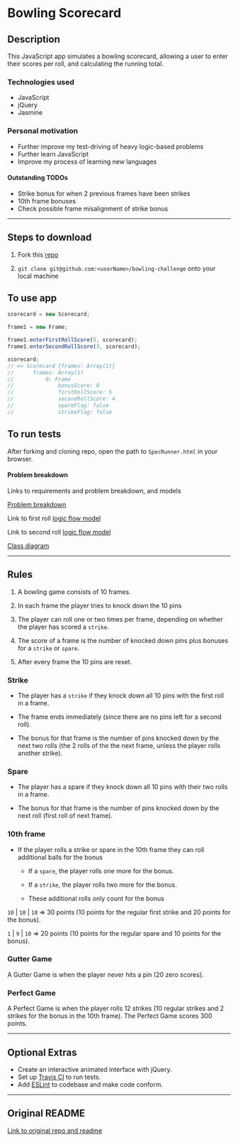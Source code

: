 Bowling Scorecard
=================

## Description

This JavaScript app simulates a bowling scorecard, allowing a user to enter their scores per roll, and calculating the running total.


### Technologies used

- JavaScript
- jQuery
- Jasmine


### Personal motivation

- Further improve my test-driving of heavy logic-based problems
- Further learn JavaScript
- Improve my process of learning new languages


#### Outstanding TODOs

- Strike bonus for when 2 previous frames have been strikes
- 10th frame bonuses
- Check possible frame misalignment of strike bonus

------

## Steps to download

1. Fork this [repo](https://github.com/mattTea/bowling-challenge)

2. `git clone git@github.com:<userName>/bowling-challenge` onto your local machine


## To use app

```javascript
scorecard = new Scorecard;

frame1 = new Frame;

frame1.enterFirstRollScore(5, scorecard);
frame1.enterSecondRollScore(3, scorecard);

scorecard;
// => Scorecard {frames: Array(1)}
//      frames: Array(1)
//          0: Frame
//              bonusScore: 0
//              firstRollScore: 5
//              secondRollScore: 4
//              spareFlag: false
//              strikeFlag: false
```


## To run tests

After forking and cloning repo, open the path to `SpecRunner.html` in your browser.


#### Problem breakdown

Links to requirements and problem breakdown, and models

[Problem breakdown](https://github.com/mattTea/bowling-challenge/blob/master/problem/problem-breakdown.md)

Link to first roll [logic flow model](https://github.com/mattTea/bowling-challenge/blob/master/problem/BowlingScorecard%20-%20Basic%20flow%20for%20FIRST%20roll%20in%20frame.png)

Link to second roll [logic flow model](https://github.com/mattTea/bowling-challenge/blob/master/problem/BowlingScorecard%20-%20Basic%20flow%20for%20SECOND%20roll%20in%20frame.png)

[Class diagram](https://github.com/mattTea/bowling-challenge/blob/master/problem/BowlingScoreCard%20-%20Class%20diagram.png)


------

## Rules

1. A bowling game consists of 10 frames.

2. In each frame the player tries to knock down the 10 pins

3. The player can roll one or two times per frame, depending on whether the player has scored a `strike`.

4. The score of a frame is the number of knocked down pins plus bonuses for a `strike` or `spare`.

5. After every frame the 10 pins are reset.


### Strike

- The player has a `strike` if they knock down all 10 pins with the first roll in a frame.

- The frame ends immediately (since there are no pins left for a second roll).

- The bonus for that frame is the number of pins knocked down by the next two rolls (the 2 rolls of the the next frame, unless the player rolls another strike).


### Spare

- The player has a spare if they knock down all 10 pins with their two rolls in a frame.

- The bonus for that frame is the number of pins knocked down by the next roll (first roll of next frame).


### 10th frame

- If the player rolls a strike or spare in the 10th frame they can roll additional balls for the bonus
  - If a `spare`, the player rolls one more for the bonus.
  - If a `strike`, the player rolls two more for the bonus.

  - These additional rolls only count for the bonus

`10` | `10` | `10` =>  30 points (10 points for the regular first strike and 20 points for the bonus).

`1` | `9` | `10` => 20 points (10 points for the regular spare and 10 points for the bonus).


### Gutter Game

A Gutter Game is when the player never hits a pin (20 zero scores).

### Perfect Game

A Perfect Game is when the player rolls 12 strikes (10 regular strikes and 2 strikes for the bonus in the 10th frame). The Perfect Game scores 300 points.

------

## Optional Extras

* Create an interactive animated interface with jQuery.
* Set up [Travis CI](https://travis-ci.org) to run tests.
* Add [ESLint](http://eslint.org/) to codebase and make code conform.

------

## Original README

[Link to original repo and readme](https://github.com/makersacademy/bowling-challenge)

